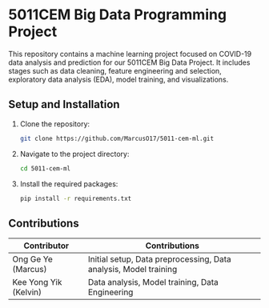 
# 5011CEM Big Data Programming Project
This repository contains a machine learning project focused on COVID-19 data analysis and prediction for our 5011CEM Big Data Project. It includes stages such as data cleaning, feature engineering and selection, exploratory data analysis (EDA), model training, and visualizations.
## Setup and Installation
1. Clone the repository:
   ```bash
   git clone https://github.com/MarcusO17/5011-cem-ml.git
   ```
2. Navigate to the project directory:
   ```bash
   cd 5011-cem-ml
   ```
3. Install the required packages:
   ```bash
   pip install -r requirements.txt
   ```

## Contributions

| Contributor   |Contributions                                 |
|---------------|----------------------------------------------|
| Ong Ge Ye (Marcus)     | Initial setup, Data preprocessing, Data analysis, Model training |
| Kee Yong Yik (Kelvin) | Data analysis, Model training, Data Engineering         |

